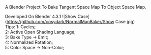 A Blender Project To Bake Tangent Space Map To Object Space Map.

Developed On Blender 4.3.1
![Show Case](https://github.com/cosydark/NormalMapBaker/Show Case.jpg)  
Tips:
  1: Cycles;  
  2: Active Open Shading Language;  
  3: Bake Type -> Emit;  
  4: Normalized Rotation;  
  5: Color Space -> Non-Color;  
